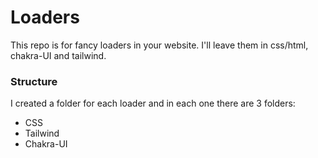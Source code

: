 # Loaders

This repo is for fancy loaders in your website. I'll leave them in css/html, chakra-UI and tailwind.

### Structure

I created a folder for each loader and in each one there are 3 folders:

- CSS
- Tailwind
- Chakra-UI
